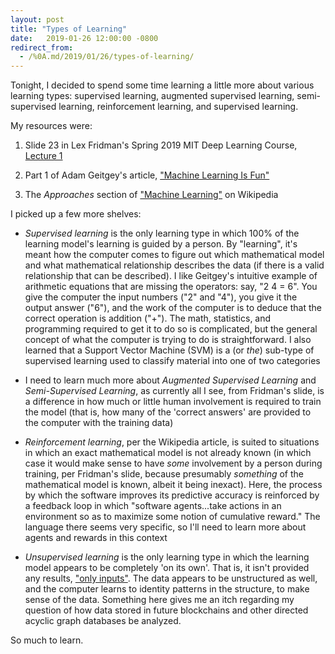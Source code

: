 ```yaml
---
layout: post
title: "Types of Learning"
date:   2019-01-26 12:00:00 -0800
redirect_from:
  - /%0A.md/2019/01/26/types-of-learning/
---
```

Tonight, I decided to spend some time learning a little more about various learning types: supervised learning, augmented supervised learning, semi-supervised learning, reinforcement learning, and supervised learning.

My resources were:

1) Slide 23 in Lex Fridman's Spring 2019 MIT Deep Learning Course, [Lecture 1](https://www.dropbox.com/s/c0g3sc1shi63x3q/deep_learning_basics.pdf?dl=0#)

2) Part 1 of Adam Geitgey's article, ["Machine Learning Is Fun"](https://medium.com/@ageitgey/machine-learning-is-fun-80ea3ec3c471)

3) The _Approaches_ section of ["Machine Learning"](https://en.wikipedia.org/wiki/Machine_learning#Algorithm_types) on Wikipedia

I picked up a few more shelves:

* _Supervised learning_ is the only learning type in which 100% of the learning model's learning is guided by a person. By "learning", it's meant how the computer comes to figure out which mathematical model and what mathematical relationship describes the data (if there is a valid relationship that can be described). I like Geitgey's intuitive example of arithmetic equations that are missing the operators: say, "2 4 = 6". You give the computer the input numbers ("2" and "4"), you give it the output answer ("6"), and the work of the computer is to deduce that the correct operation is addition ("+"). The math, statistics, and programming required to get it to do so is complicated, but the general concept of what the computer is trying to do is straightforward. I also learned that a Support Vector Machine (SVM) is a (or _the_) sub-type of supervised learning used to classify material into one of two categories

* I need to learn much more about _Augmented Supervised Learning_ and _Semi-Supervised Learning_, as currently all I see, from Fridman's slide, is a difference in how much or little human involvement is required to train the model (that is, how many of the 'correct answers' are provided to the computer with the training data)

* _Reinforcement learning_, per the Wikipedia article, is suited to situations in which an exact mathematical model is not already known (in which case it would make sense to have _some_ involvement by a person during training, per Fridman's slide, because presumably _something_ of the mathematical model is known, albeit it being inexact). Here, the process by which the software improves its predictive accuracy is reinforced by a feedback loop in which "software agents...take actions in an environment so as to maximize some notion of cumulative reward." The language there seems very specific, so I'll need to learn more about agents and rewards in this context

* _Unsupervised learning_ is the only learning type in which the learning model appears to be completely 'on its own'. That is, it isn't provided any results, ["only inputs"](https://en.wikipedia.org/wiki/Machine_learning#Unsupervised_learning). The data appears to be unstructured as well, and the computer learns to identity patterns in the structure, to make sense of the data. Something here gives me an itch regarding my question of how data stored in future blockchains and other directed acyclic graph databases be analyzed.

So much to learn.
